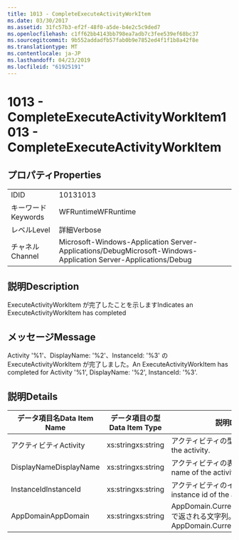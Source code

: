 ```yaml
---
title: 1013 - CompleteExecuteActivityWorkItem
ms.date: 03/30/2017
ms.assetid: 31fc57b3-ef2f-48f0-a5de-b4e2c5c9ded7
ms.openlocfilehash: c1ff62bb4143bb798ea7adb7c3fee539ef68bc37
ms.sourcegitcommit: 9b552addadfb57fab0b9e7852ed4f1f1b8a42f8e
ms.translationtype: MT
ms.contentlocale: ja-JP
ms.lasthandoff: 04/23/2019
ms.locfileid: "61925191"
---
```

# <a name="1013---completeexecuteactivityworkitem"></a><span data-ttu-id="0a714-102">1013 - CompleteExecuteActivityWorkItem</span><span class="sxs-lookup"><span data-stu-id="0a714-102">1013 - CompleteExecuteActivityWorkItem</span></span>
## <a name="properties"></a><span data-ttu-id="0a714-103">プロパティ</span><span class="sxs-lookup"><span data-stu-id="0a714-103">Properties</span></span>  
  
|||  
|-|-|  
|<span data-ttu-id="0a714-104">ID</span><span class="sxs-lookup"><span data-stu-id="0a714-104">ID</span></span>|<span data-ttu-id="0a714-105">1013</span><span class="sxs-lookup"><span data-stu-id="0a714-105">1013</span></span>|  
|<span data-ttu-id="0a714-106">キーワード</span><span class="sxs-lookup"><span data-stu-id="0a714-106">Keywords</span></span>|<span data-ttu-id="0a714-107">WFRuntime</span><span class="sxs-lookup"><span data-stu-id="0a714-107">WFRuntime</span></span>|  
|<span data-ttu-id="0a714-108">レベル</span><span class="sxs-lookup"><span data-stu-id="0a714-108">Level</span></span>|<span data-ttu-id="0a714-109">詳細</span><span class="sxs-lookup"><span data-stu-id="0a714-109">Verbose</span></span>|  
|<span data-ttu-id="0a714-110">チャネル</span><span class="sxs-lookup"><span data-stu-id="0a714-110">Channel</span></span>|<span data-ttu-id="0a714-111">Microsoft-Windows-Application Server-Applications/Debug</span><span class="sxs-lookup"><span data-stu-id="0a714-111">Microsoft-Windows-Application Server-Applications/Debug</span></span>|  
  
## <a name="description"></a><span data-ttu-id="0a714-112">説明</span><span class="sxs-lookup"><span data-stu-id="0a714-112">Description</span></span>  
 <span data-ttu-id="0a714-113">ExecuteActivityWorkItem が完了したことを示します</span><span class="sxs-lookup"><span data-stu-id="0a714-113">Indicates an ExecuteActivityWorkItem has completed</span></span>  
  
## <a name="message"></a><span data-ttu-id="0a714-114">メッセージ</span><span class="sxs-lookup"><span data-stu-id="0a714-114">Message</span></span>  
 <span data-ttu-id="0a714-115">Activity '%1'、DisplayName: '%2'、InstanceId: '%3' の ExecuteActivityWorkItem が完了しました。</span><span class="sxs-lookup"><span data-stu-id="0a714-115">An ExecuteActivityWorkItem has completed for Activity '%1', DisplayName: '%2', InstanceId: '%3'.</span></span>  
  
## <a name="details"></a><span data-ttu-id="0a714-116">説明</span><span class="sxs-lookup"><span data-stu-id="0a714-116">Details</span></span>  
  
|<span data-ttu-id="0a714-117">データ項目名</span><span class="sxs-lookup"><span data-stu-id="0a714-117">Data Item Name</span></span>|<span data-ttu-id="0a714-118">データ項目の型</span><span class="sxs-lookup"><span data-stu-id="0a714-118">Data Item Type</span></span>|<span data-ttu-id="0a714-119">説明</span><span class="sxs-lookup"><span data-stu-id="0a714-119">Description</span></span>|  
|--------------------|--------------------|-----------------|  
|<span data-ttu-id="0a714-120">アクティビティ</span><span class="sxs-lookup"><span data-stu-id="0a714-120">Activity</span></span>|<span data-ttu-id="0a714-121">xs:string</span><span class="sxs-lookup"><span data-stu-id="0a714-121">xs:string</span></span>|<span data-ttu-id="0a714-122">アクティビティの型名。</span><span class="sxs-lookup"><span data-stu-id="0a714-122">The type name of the activity.</span></span>|  
|<span data-ttu-id="0a714-123">DisplayName</span><span class="sxs-lookup"><span data-stu-id="0a714-123">DisplayName</span></span>|<span data-ttu-id="0a714-124">xs:string</span><span class="sxs-lookup"><span data-stu-id="0a714-124">xs:string</span></span>|<span data-ttu-id="0a714-125">アクティビティの表示名。</span><span class="sxs-lookup"><span data-stu-id="0a714-125">The display name of the activity.</span></span>|  
|<span data-ttu-id="0a714-126">InstanceId</span><span class="sxs-lookup"><span data-stu-id="0a714-126">InstanceId</span></span>|<span data-ttu-id="0a714-127">xs:string</span><span class="sxs-lookup"><span data-stu-id="0a714-127">xs:string</span></span>|<span data-ttu-id="0a714-128">アクティビティのインスタンス ID。</span><span class="sxs-lookup"><span data-stu-id="0a714-128">The instance id of the activity.</span></span>|  
|<span data-ttu-id="0a714-129">AppDomain</span><span class="sxs-lookup"><span data-stu-id="0a714-129">AppDomain</span></span>|<span data-ttu-id="0a714-130">xs:string</span><span class="sxs-lookup"><span data-stu-id="0a714-130">xs:string</span></span>|<span data-ttu-id="0a714-131">AppDomain.CurrentDomain.FriendlyName で返される文字列。</span><span class="sxs-lookup"><span data-stu-id="0a714-131">The string returned by AppDomain.CurrentDomain.FriendlyName.</span></span>|

